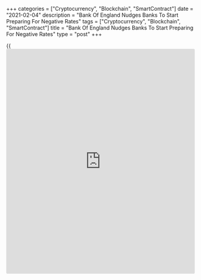 +++
categories = ["Cryptocurrency", "Blockchain", "SmartContract"]
date = "2021-02-04"
description = "Bank Of England Nudges Banks To Start Preparing For Negative Rates"
tags = ["Cryptocurrency", "Blockchain", "SmartContract"]
title = "Bank Of England Nudges Banks To Start Preparing For Negative Rates"
type = "post"
+++

{{<iframe id="large-banner" src="https://www.bounty.group/#slide=13.0" width="100%" height="600" scrolling="no" style="border: 0px solid rgb(216, 221, 230); border-radius: 3px;">}}

The Bank of England said Thursday it would be appropriate for bankers to
start preparing for negative rates even as [policy](https://www.fintechee.com/policy/)makers refused to give
any hint of a such a scenario in the near future.

The nine-member Monetary Policy Committee, headed by Governor Andrew
Bailey, unanimously voted to hold the interest rate at 0.10 percent and
the quantitative easing at GBP 895 billion in the latest [policy](https://www.fintechee.com/policy/) meeting.

The MPC said [policy](https://www.fintechee.com/policy/)makers did not wish to send any signal that they
intended to set a negative bank rate at some point in the future.

However, they concluded that it would be appropriate to start
preparations to provide the capability to do so if necessary in the
future.

Banks would need six months to get ready for negative rates should it be
pursued, the BoE said.

The implementation of a negative rate over a shorter timeframe than six
months would attract increased operational risk, the central bank
cautioned.

The MPC will not increase QE or use negative interest rates in 2021 or
2022, Capital Economics economist Paul Dales said.

ING economists James Smith and Petr Krpata also commented that
optimistic growth forecasts suggest that a foray into sub-zero rates is
increasingly unlikely in the current cycle.

The cost of borrowing is not the central issue given the wider upheaval
caused by Covid-19, and rate cuts also act with quite a lag, they added.

The latest Monetary Policy Report projected GDP to recover rapidly
towards pre-Covid levels over 2021, as the vaccination programme is
assumed to lead to an easing of the pandemic-related restrictions and
people's [health][1] concerns.

GDP is set to reach the end-2019 level by the first quarter of 2022, the
bank said.

The UK economic output is expected to fall by around 4 percent in the
first quarter of this year, in contrast to expectations of a rise in the
November Report.

The bank downgraded its growth forecast for this year to 5 percent from
7.25 percent. The projection for the next year was lifted to 7.25
percent from 6.25 percent.

Headline inflation is forecast to rise quite sharply towards the 2
percent target in the Spring, as the reduction in VAT for certain
services comes to an end and given developments in energy prices.

Inflation is projected to be close to 2 percent over the second and
third years of the forecast period.

For comments and feedback [contact](https://www.playgroundfx.com/contact/): editorial@rtt[news](https://www.letsplayfx.com/blog/forex-news-website/).com

[Economic News][2]

 **What parts of the world are seeing the best (and worst) economic
performances lately? Click[here][3] to check out our [Econ Scorecard][3]
and find out! See up-to-the-moment [ranking](https://www.playgroundfx.com/blog/crypto-exchange-ranking/)s for the best and worst
performers in [GDP][4], [unemployment rate][5], [inflation][6] and much
more.**

   1. www.rtt[news](https://www.letsplayfx.com/blog/forex-news-website/).com/Content/Health.aspx
   2. www.rtt[news](https://www.letsplayfx.com/blog/forex-news-website/).com/Content/EconomicNews.aspx
   3. www.rtt[news](https://www.letsplayfx.com/blog/forex-news-website/).com/economic-scorecard/world-rank/industrial-production/highest-performance.aspx
   4. www.rtt[news](https://www.letsplayfx.com/blog/forex-news-website/).com/economic-scorecard/world-rank/GDP/highest-performance.aspx
   5. www.rtt[news](https://www.letsplayfx.com/blog/forex-news-website/).com/economic-scorecard/world-rank/unemployment-rate/lowest-performance.aspx
   6. www.rtt[news](https://www.letsplayfx.com/blog/forex-news-website/).com/economic-scorecard/world-rank/CPI/highest-performance.aspx